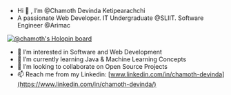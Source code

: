 - Hi 👋 , I’m @Chamoth Devinda Ketipearachchi
- A passionate Web Developer. IT Undergraduate @SLIIT. Software Engineer @Arimac

[![@chamoth's Holopin board](https://holopin.me/chamoth)](https://holopin.io/@chamoth)

- 👀 I’m interested in Software and Web Development
- 🌱 I’m currently learning Java & Machine Learning Concepts
- 💞️ I’m looking to collaborate on Open Source Projects
- 📫 Reach me from my Linkedin: [www.linkedin.com/in/chamoth-devinda](https://www.linkedin.com/in/chamoth-devinda/)

<!---
Chamoth/Chamoth is a ✨ special ✨ repository because its `README.md` (this file) appears on your GitHub profile.
You can click the Preview link to take a look at your changes.
--->
